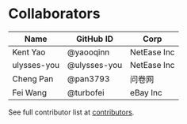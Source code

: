 # Collaborators

Name | GitHub ID | Corp
---  | ---       | --- 
Kent Yao    | @yaooqinn    | NetEase Inc
ulysses-you | @ulysses-you | NetEase Inc
Cheng Pan   | @pan3793     | 问卷网
Fei Wang    | @turbofei    | eBay Inc

See full contributor list at [contributors](https://github.com/yaooqinn/kyuubi/graphs/contributors).
